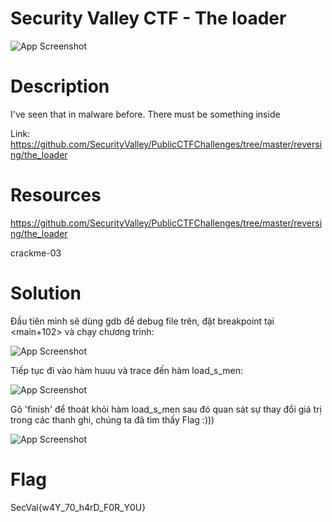 # Security Valley CTF - The loader

![App Screenshot](https://github.com/shiroyagi4777/Security-Valley-CTF/blob/e4653fea106362d06af7f56a77526ee12acc1e0d/Reverse/The%20loader/Image/Screenshot%202023-06-17%20153736.png)

# Description

I've seen that in malware before. There must be something inside

Link: https://github.com/SecurityValley/PublicCTFChallenges/tree/master/reversing/the_loader

# Resources

https://github.com/SecurityValley/PublicCTFChallenges/tree/master/reversing/the_loader

crackme-03

# Solution

Đầu tiên mình sẽ dùng gdb để debug file trên, đặt breakpoint tại <main+102> và chạy chương trình:

![App Screenshot](https://github.com/shiroyagi4777/Security-Valley-CTF/blob/e4653fea106362d06af7f56a77526ee12acc1e0d/Reverse/The%20loader/Image/1.png)

Tiếp tục đi vào hàm huuu và trace đến hàm load_s_men:

![App Screenshot](https://github.com/shiroyagi4777/Security-Valley-CTF/blob/e4653fea106362d06af7f56a77526ee12acc1e0d/Reverse/The%20loader/Image/2.png)

Gõ 'finish' để thoát khỏi hàm load_s_men sau đó quan sát sự thay đổi giá trị trong các thanh ghi, chúng ta đã tìm thấy Flag :)))

![App Screenshot](https://github.com/shiroyagi4777/Security-Valley-CTF/blob/e4653fea106362d06af7f56a77526ee12acc1e0d/Reverse/The%20loader/Image/3.png)

# Flag

SecVal{w4Y_70_h4rD_F0R_Y0U}

